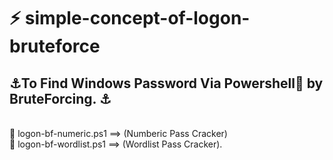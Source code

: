 # ⚡ simple-concept-of-logon-bruteforce
<h2>⚓To Find Windows Password Via Powershell💙 by BruteForcing. ⚓<br></h2><br>💙 logon-bf-numeric.ps1 ==> (Numberic Pass Cracker)<br>💙 logon-bf-wordlist.ps1 ==> (Wordlist Pass Cracker).</h4>
